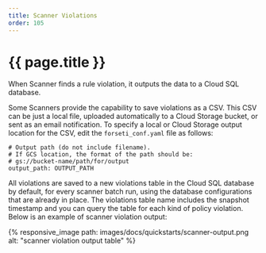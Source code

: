 ```yaml
---
title: Scanner Violations
order: 105
---
```


# {{ page.title }}

When Scanner finds a rule violation, it outputs the data to a Cloud SQL database.

Some Scanners provide the capability to save violations as a CSV. This CSV can be
just a local file, uploaded automatically to a Cloud Storage bucket, or sent as an 
email notification. To specify a local or Cloud Storage
output location for the CSV, edit the `forseti_conf.yaml` file as follows:

```
# Output path (do not include filename).
# If GCS location, the format of the path should be:
# gs://bucket-name/path/for/output
output_path: OUTPUT_PATH
```

All violations are saved to a new violations table in the Cloud SQL database
by default, for every scanner batch run, using the database configurations that
are already in place. The violations table name includes the snapshot timestamp
and you can query the table for each kind of policy violation. Below is an
example of scanner violation output:

{% responsive_image path: images/docs/quickstarts/scanner-output.png alt: "scanner violation output table" %}
